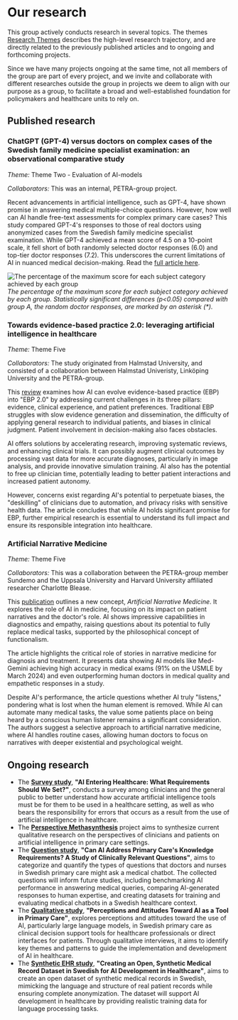 # Our research

This group actively conducts research in several topics. The themes [Research Themes](/Research%20Themes/)
describes the high-level research trajectory, and are directly related to the previously published articles and to ongoing and forthcoming projects.

Since we have many projects ongoing at the same time, not all members of the group are part of every project,
and we invite and collaborate with different researches outside the group in projects
we deem to align with our purpose as a group, to facilitate a broad and well-established
foundation for policymakers and healthcare units to rely on.

## Published research

### ChatGPT (GPT-4) versus doctors on complex cases of the Swedish family medicine specialist examination: an observational comparative study

_Theme:_ Theme Two - Evaluation of AI-models

_Collaborators:_ This was an internal, PETRA-group project.

Recent advancements in artificial intelligence, such as GPT-4, have shown promise in answering medical multiple-choice questions. However, how well can AI handle free-text assessments for complex primary care cases? This study compared GPT-4's responses to those of real doctors using anonymized cases from the Swedish family medicine specialist examination. While GPT-4 achieved a mean score of 4.5 on a 10-point scale, it fell short of both randomly selected doctor responses (6.0) and top-tier doctor responses (7.2). This underscores the current limitations of AI in nuanced medical decision-making. Read the [full article here](https://bmjopen.bmj.com/content/14/12/e086148).

![The percentage of the maximum score for each subject category achieved by each group](https://bmjopen.bmj.com/content/bmjopen/14/12/e086148/F1.medium.gif)
_The percentage of the maximum score for each subject category achieved by each group. Statistically significant differences (p<0.05) compared with group A, the random doctor responses, are marked by an asterisk (\*)._

### Towards evidence-based practice 2.0: leveraging artificial intelligence in healthcare

_Theme:_ Theme Five

_Collaborators:_ The study originated from Halmstad University, and consisted of a collaboration between Halmstad Univeristy, Linköping University and the PETRA-group.

This [review](https://pmc.ncbi.nlm.nih.gov/articles/PMC11196845/) examines how AI can evolve evidence-based practice (EBP) into "EBP 2.0" by addressing current challenges in its three pillars: evidence, clinical experience, and patient preferences. Traditional EBP struggles with slow evidence generation and dissemination, the difficulty of applying general research to individual patients, and biases in clinical judgment. Patient involvement in decision-making also faces obstacles.

AI offers solutions by accelerating research, improving systematic reviews, and enhancing clinical trials. It can possibly augment clinical outcomes by processing vast data for more accurate diagnoses, particularly in image analysis, and provide innovative simulation training. AI also has the potential to free up clinician time, potentially leading to better patient interactions and increased patient autonomy.

However, concerns exist regarding AI's potential to perpetuate biases, the "deskilling" of clinicians due to automation, and privacy risks with sensitive health data. The article concludes that while AI holds significant promise for EBP, further empirical research is essential to understand its full impact and ensure its responsible integration into healthcare.

### Artificial Narrative Medicine

_Theme:_ Theme Five

_Collaborators:_ This was a collaboration between the PETRA-group member Sundemo and the Uppsala University and Harvard University affiliated researcher Charlotte Blease.

This [publication](https://www.google.com/url?sa=t&source=web&rct=j&opi=89978449&url=https://publicera.kb.se/smt/article/download/28492/27115/78001&ved=2ahUKEwi_yIHOjreNAxWzIhAIHSqnAAgQFnoECBgQAQ&usg=AOvVaw09M1Z51yPQO5W_qFlohQYD) outlines a new concept, _Artificial Narrative Medicine_. It explores the role of AI in medicine, focusing on its impact on patient narratives and the doctor's role. AI shows impressive capabilities in diagnostics and empathy, raising questions about its potential to fully replace medical tasks, supported by the philosophical concept of functionalism.

The article highlights the critical role of stories in narrative medicine for diagnosis and treatment. It presents data showing AI models like Med-Gemini achieving high accuracy in medical exams (91% on the USMLE by March 2024) and even outperforming human doctors in medical quality and empathetic responses in a study.

Despite AI's performance, the article questions whether AI truly "listens," pondering what is lost when the human element is removed. While AI can automate many medical tasks, the value some patients place on being heard by a conscious human listener remains a significant consideration. The authors suggest a selective approach to artificial narrative medicine, where AI handles routine cases, allowing human doctors to focus on narratives with deeper existential and psychological weight.

## Ongoing research

- The [**Survey study**](Survey%20study), **"AI Entering Healthcare: What Requirements Should We Set?"**,
  conducts a survey among clinicians and the general public
  to better understand how accurate artificial intelligence tools must be for them to be
  used in a healthcare setting, as well as who bears the responsibility for errors that
  occurs as a result from the use of artificial intelligence in healthcare.
- The [**Perspective Methasynthesis**](Perspective%20metasynthesis) project aims to synthesize
  current qualitative research on the perspectives of clinicians and patients on artificial
  intelligence in primary care settings.
- The [**Question study**](Question%20study), **"Can AI Address Primary Care's Knowledge
  Requirements? A Study of Clinically Relevant Questions"**, aims to categorize and quantify
  the types of questions that doctors and nurses in Swedish primary care might ask a medical
  chatbot. The collected questions will inform future studies, including benchmarking AI
  performance in answering medical queries, comparing AI-generated responses to human expertise,
  and creating datasets for training and evaluating medical chatbots in a Swedish healthcare
  context.
- The [**Qualitative study**](Qualitative%20study), **"Perceptions and Attitudes Toward AI
  as a Tool in Primary Care"**, explores perceptions and attitudes toward the use of AI,
  particularly large language models, in Swedish primary care as clinical decision support
  tools for healthcare professionals or direct interfaces for patients. Through qualitative
  interviews, it aims to identify key themes and patterns to guide the implementation and
  development of AI in healthcare.
- The [**Synthetic EHR study**](Synthetic%20EHR%20study), **"Creating an Open, Synthetic
  Medical Record Dataset in Swedish for AI Development in Healthcare"**, aims to create an open
  dataset of synthetic medical records in Swedish, mimicking the language and structure of
  real patient records while ensuring complete anonymization. The dataset will support AI
  development in healthcare by providing realistic training data for language processing tasks.

